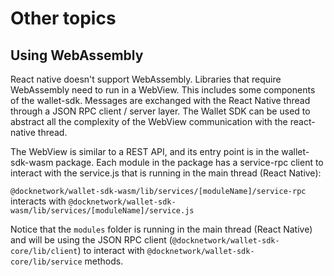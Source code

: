 # Other topics

## Using WebAssembly

React native doesn't support WebAssembly. Libraries that require WebAssembly need to run in a WebView. This includes some components of the wallet-sdk. Messages are exchanged with the React Native thread through a JSON RPC client / server layer. The Wallet SDK can be used to abstract all the complexity of the WebView communication with the react-native thread.

The WebView is similar to a REST API, and its entry point is in the wallet-sdk-wasm package. Each module in the package has a service-rpc client to interact with the service.js that is running in the main thread (React Native):

`@docknetwork/wallet-sdk-wasm/lib/services/[moduleName]/service-rpc`
interacts with
`@docknetwork/wallet-sdk-wasm/lib/services/[moduleName]/service.js`

Notice that the `modules` folder is running in the main thread (React Native) and will be using the JSON RPC client (`@docknetwork/wallet-sdk-core/lib/client`) to interact with `@docknetwork/wallet-sdk-core/lib/service` methods.

